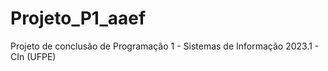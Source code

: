 # Projeto_P1_aaef
Projeto de conclusão de Programação 1 - Sistemas de Informação 2023.1 - CIn (UFPE)
